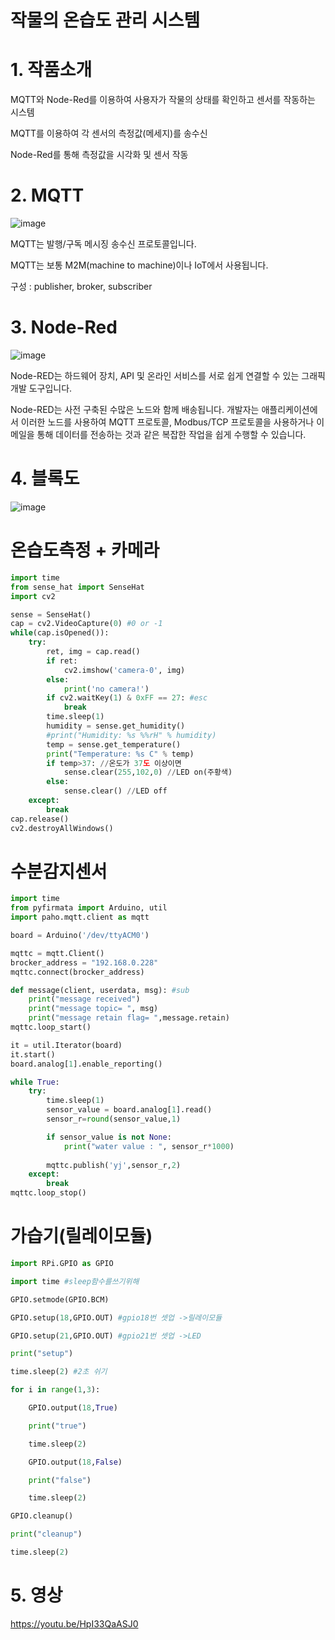 # 작물의 온습도 관리 시스템
# 1️. 작품소개
MQTT와 Node-Red를 이용하여 사용자가 작물의 상태를 확인하고 센서를 작동하는 시스템


MQTT를 이용하여 각 센서의 측정값(메세지)를 송수신

Node-Red를 통해 측정값을 시각화 및 센서 작동

# 2. MQTT
![image](https://github.com/2023rapa-project/rapa/assets/132196804/f8a23178-36cc-44a3-83ee-41f327a02ee5)

MQTT는 발행/구독 메시징 송수신 프로토콜입니다.

MQTT는 보통 M2M(machine to machine)이나 IoT에서 사용됩니다.

구성 : publisher, broker, subscriber

# 3. Node-Red
![image](https://github.com/2023rapa-project/rapa/assets/132196804/4f2fbb07-eb6e-4e74-a2f3-7e9609e8b0d1)

Node-RED는 하드웨어 장치, API 및 온라인 서비스를 서로 쉽게 연결할 수 있는 그래픽 개발 도구입니다.

Node-RED는 사전 구축된 수많은 노드와 함께 배송됩니다. 개발자는 애플리케이션에서 이러한 노드를 사용하여 MQTT 프로토콜, Modbus/TCP 프로토콜을 사용하거나 이메일을 통해 데이터를 전송하는 것과 같은 복잡한 작업을 쉽게 수행할 수 있습니다.

# 4. 블록도
![image](https://github.com/2023rapa-project/rapa/assets/132196804/444923cb-db94-4eac-a61b-0d3ea322be90)

# 온습도측정 + 카메라
```python
import time
from sense_hat import SenseHat
import cv2

sense = SenseHat()
cap = cv2.VideoCapture(0) #0 or -1
while(cap.isOpened()):
    try:
        ret, img = cap.read()
        if ret:
            cv2.imshow('camera-0', img)
        else:
            print('no camera!')
        if cv2.waitKey(1) & 0xFF == 27: #esc
            break
        time.sleep(1)
        humidity = sense.get_humidity()
        #print("Humidity: %s %%rH" % humidity)
        temp = sense.get_temperature()
        print("Temperature: %s C" % temp)
        if temp>37: //온도가 37도 이상이면
            sense.clear(255,102,0) //LED on(주황색)
        else: 
            sense.clear() //LED off
    except:
        break
cap.release()
cv2.destroyAllWindows()
```
# 수분감지센서
```python
import time
from pyfirmata import Arduino, util
import paho.mqtt.client as mqtt

board = Arduino('/dev/ttyACM0')

mqttc = mqtt.Client()
brocker_address = "192.168.0.228"
mqttc.connect(brocker_address)

def message(client, userdata, msg): #sub
    print("message received")
    print("message topic= ", msg)
    print("message retain flag= ",message.retain)
mqttc.loop_start()

it = util.Iterator(board)
it.start()
board.analog[1].enable_reporting()

while True:
    try:
        time.sleep(1)
        sensor_value = board.analog[1].read()
        sensor_r=round(sensor_value,1)

        if sensor_value is not None:
            print("water value : ", sensor_r*1000)
    
        mqttc.publish('yj',sensor_r,2)
    except:
        break
mqttc.loop_stop()
```
# 가습기(릴레이모듈)
```python
import RPi.GPIO as GPIO 

import time #sleep함수를쓰기위해 

GPIO.setmode(GPIO.BCM)

GPIO.setup(18,GPIO.OUT) #gpio18번 셋업 ->릴레이모듈

GPIO.setup(21,GPIO.OUT) #gpio21번 셋업 ->LED

print("setup") 

time.sleep(2) #2초 쉬기

for i in range(1,3):

	GPIO.output(18,True)

	print("true")

	time.sleep(2)

	GPIO.output(18,False)

	print("false")

	time.sleep(2)

GPIO.cleanup() 

print("cleanup")

time.sleep(2)
```

# 5. 영상
https://youtu.be/HpI33QaASJ0

